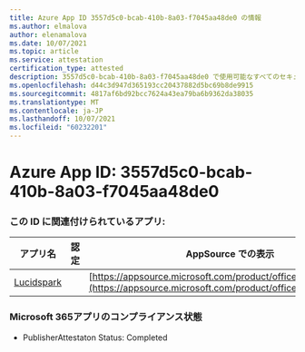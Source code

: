 ```yaml
---
title: Azure App ID 3557d5c0-bcab-410b-8a03-f7045aa48de0 の情報
ms.author: elmalova
author: elenamalova
ms.date: 10/07/2021
ms.topic: article
ms.service: attestation
certification_type: attested
description: 3557d5c0-bcab-410b-8a03-f7045aa48de0 で使用可能なすべてのセキュリティおよびコンプライアンス情報。
ms.openlocfilehash: d44c3d947d365193cc20437882d5bc69b8de9915
ms.sourcegitcommit: 4817af6bd92bcc7624a43ea79ba6b9362da38035
ms.translationtype: MT
ms.contentlocale: ja-JP
ms.lasthandoff: 10/07/2021
ms.locfileid: "60232201"
---
```

# <a name="azure-app-id-3557d5c0-bcab-410b-8a03-f7045aa48de0"></a>Azure App ID: 3557d5c0-bcab-410b-8a03-f7045aa48de0


### <a name="apps-associated-with-this-id"></a>この ID に関連付けられているアプリ:
| **アプリ名** | **認定** | **AppSource での表示** |
|--------------|---------------|-----------------------|
| [Lucidspark](https://docs.microsoft.com/microsoft-365-app-certification/forward/WA200002583) |  | [https://appsource.microsoft.com/product/office/WA200002583](https://appsource.microsoft.com/product/office/WA200002583) |

### <a name="microsoft-365-app-compliance-status"></a>Microsoft 365アプリのコンプライアンス状態
- PublisherAttestaton Status: Completed
